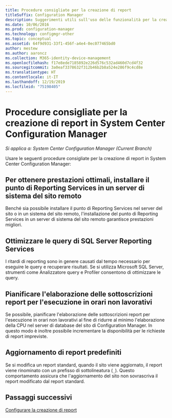 ```yaml
---
title: Procedure consigliate per la creazione di report
titleSuffix: Configuration Manager
description: Suggerimenti utili sull'uso delle funzionalità per la creazione di report di System Center Configuration Manager.
ms.date: 10/06/2016
ms.prod: configuration-manager
ms.technology: configmgr-other
ms.topic: conceptual
ms.assetid: 64f9d931-33f1-456f-a4e4-0ec077465bd0
author: mestew
ms.author: aaroncz
ms.collection: M365-identity-device-management
ms.openlocfilehash: f17e8ede7185892e226d576c532ad460d7cd4f32
ms.sourcegitcommit: 3a0eaf3378632f312b46b2b8a524e286f9c4cd8e
ms.translationtype: HT
ms.contentlocale: it-IT
ms.lasthandoff: 12/19/2019
ms.locfileid: "75198405"
---
```

# <a name="best-practices-for-reporting-in-system-center-configuration-manager"></a>Procedure consigliate per la creazione di report in System Center Configuration Manager

*Si applica a: System Center Configuration Manager (Current Branch)*

Usare le seguenti procedure consigliate per la creazione di report in System Center Configuration Manager:  

## <a name="for-best-performance-install-the-reporting-services-point-on-a-remote-site-system-server"></a>Per ottenere prestazioni ottimali, installare il punto di Reporting Services in un server di sistema del sito remoto  
Benché sia possibile installare il punto di Reporting Services nel server del sito o in un sistema del sito remoto, l'installazione del punto di Reporting Services in un server di sistema del sito remoto garantisce prestazioni migliori.  

## <a name="optimize-sql-server-reporting-services-queries"></a>Ottimizzare le query di SQL Server Reporting Services  
I ritardi di reporting sono in genere causati dal tempo necessario per eseguire le query e recuperare risultati. Se si utilizza Microsoft SQL Server, strumenti come Analizzatore query e Profiler consentono di ottimizzare le query.  

## <a name="schedule-report-subscription-processing-to-run-outside-standard-office-hours"></a>Pianificare l'elaborazione delle sottoscrizioni report per l'esecuzione in orari non lavorativi  
Se possibile, pianificare l'elaborazione delle sottoscrizioni report per l'esecuzione in orari non lavorativi al fine di ridurre al minimo l'elaborazione della CPU nel server di database del sito di Configuration Manager. In questo modo è inoltre possibile incrementare la disponibilità per le richieste di report impreviste.  

## <a name="updating-built-in-reports"></a>Aggiornamento di report predefiniti
Se si modifica un report standard, quando il sito viene aggiornato, il report viene rinominato con un prefisso di sottolineatura (`_`). Questo comportamento assicura che l'aggiornamento del sito non sovrascriva il report modificato dal report standard.

## <a name="next-steps"></a>Passaggi successivi
[Configurare la creazione di report](configuring-reporting.md)
